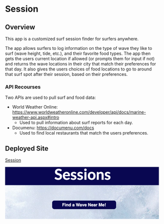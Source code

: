 # Session

## Overview

This app is a customized surf session finder for surfers anywhere.

The app allows surfers to log information on the type of wave they like to surf (wave height, tide, etc.), and their favorite food types.  The app then gets the users current location if allowed (or prompts them for input if not) and returns the wave locations in their city that match their preferences for that day.  It also gives the users choices of food locations to go to around that surf spot after their session, based on their preferences.

### API Recourses

Two APIs are used to pull surf and food data:
  - World Weather Online: https://www.worldweatheronline.com/developer/api/docs/marine-weather-api.aspx#intro
    - Used to pull information about surf reports for each day.
  - Documenu: https://documenu.com/docs
    - Used to find local restaurants that match the users preferences.

## Deployed Site

[Session](https://sequint.github.io/session/)

![ScreenShot](/assets/README-screenshot.png)
